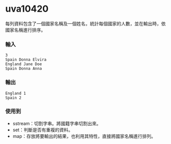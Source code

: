 # uva10420
每列資料包含了一個國家名稱及一個姓名，統計每個國家的人數，並在輸出時，依國家名稱進行排序。

### 輸入
```shell
3
Spain Donna Elvira
England Jane Doe
Spain Donna Anna
```
### 輸出
```shell
England 1
Spain 2
```

### 使用到

* sstream：切割字串。將國籍字串切割出來。
* set：判斷是否有重複的資料。
* map：存放將要輸出的結果，也利用其特性，直接將國家名稱進行排列。